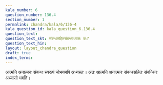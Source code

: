 ```yaml
---
kala_number: 6
question_number: 136.4
section_number: 1
permalink: chandra/kala/6/136-4
kala_question_id: kala_question_6.136.4
question_text: 
question_text_skt: संबन्धसहितसंबन्ध्यध्यासः कः?
question_text_hin: 
layout: layout_chandra_question
draft: true
index_terms:
---
```


<!-- skt-start -->
आत्मनि अनात्मनः संबन्धः स्वरूपं चोभयमपि अध्यस्तः। अतः आत्मनि अनात्मनः संबन्धसहितः संबन्धिनः अध्यासो भवति।
<!-- skt-end -->

<!-- eng-start -->
<!-- eng-end -->

